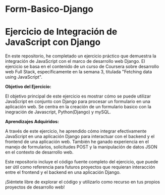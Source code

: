# Form-Basico-Django

# Ejercicio de Integración de JavaScript con Django

En este repositorio, he completado un ejercicio práctico que demuestra la integración de JavaScript con el marco de desarrollo web Django. El ejercicio se basa en el contenido de un curso de Coursera sobre desarrollo web Full Stack, específicamente en la semana 3, titulada "Fetching data using JavaScript".

**Objetivo del Ejercicio:**

El objetivo principal de este ejercicio es mostrar cómo se puede utilizar JavaScript en conjunto con Django para procesar un formulario en una aplicación web. 
Se centra en la creación de un formulario basico con la inegración de Javascript, Python(Django) y mySQL.

**Aprendizajes Adquiridos:**

A través de este ejercicio, he aprendido cómo integrar efectivamente JavaScript en una aplicación Django para interactuar con el backend y el frontend de una aplicación web. También he ganado experiencia en el manejo de formularios, solicitudes POST y la manipulación de datos JSON en el contexto de desarrollo web.

Este repositorio incluye el código fuente completo del ejercicio, que puede ser útil como referencia para futuros proyectos que requieran interacción entre el frontend y el backend en una aplicación Django.

¡Siéntete libre de explorar el código y utilizarlo como recurso en tus propios proyectos de desarrollo web!
